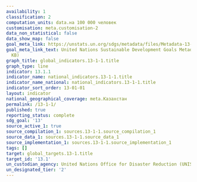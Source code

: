 ```yaml
---
availability: 1
classification: 2
computation_units: data.на 100 000 человек
customisation: meta.customisation-2
data_non_statistical: false
data_show_map: false
goal_meta_link: https://unstats.un.org/sdgs/metadata/files/Metadata-13-01-01.pdf
goal_meta_link_text: United Nations Sustainable Development Goals Metadata (PDF 224
  KB)
graph_title: global_indicators.13-1-1.title
graph_type: line
indicator: 13.1.1
indicator_name: national_indicators.13-1-1.title
indicator_name_national: national_indicators.13-1-1.title
indicator_sort_order: 13-01-01
layout: indicator
national_geographical_coverage: meta.Казахстан
permalink: /13-1-1/
published: true
reporting_status: complete
sdg_goal: '13'
source_active_1: true
source_compilation_1: sources.13-1-1.source_compilation_1
source_data_1: sources.13-1-1.source_data_1
source_implementation_1: sources.13-1-1.source_implementation_1
tags: []
target: global_targets.13-1.title
target_id: '13.1'
un_custodian_agency: United Nations Office for Disaster Reduction (UNISDR)
un_designated_tier: '2'
---
```

